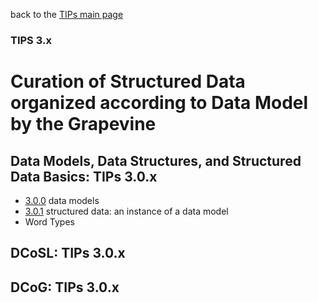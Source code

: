 back to the [TIPs main page](..)

### TIPS 3.x

Curation of Structured Data organized according to Data Model by the Grapevine
=====

## Data Models, Data Structures, and Structured Data Basics: TIPs 3.0.x
- [3.0.0]() data models
- [3.0.1]() structured data: an instance of a data model
- []() Word Types

## DCoSL: TIPs 3.0.x

## DCoG: TIPs 3.0.x

